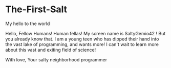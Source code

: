 # The-First-Salt
My hello to the world

Hello, Fellow Humans! Human fellas!
My screen name is SaltyGemio42 ! But you already know that. 
I am a young teen who has dipped their hand into the vast lake of programming, and wants more!
I can't wait to learn more about this vast and exiting field of science!

With love,
Your salty neighborhood programmer
